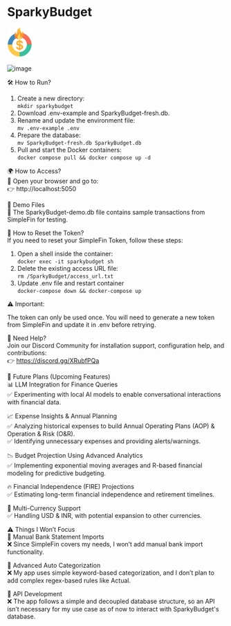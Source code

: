 # SparkyBudget
<img src="SparkyBudget.png" alt="Logo" width="60">  


![image](https://github.com/user-attachments/assets/05cd8d45-2d55-4520-abee-cc2eda49557a)


🛠 How to Run?  
1. Create a new directory:  
``mkdir sparkybudget``  
2. Download .env-example and SparkyBudget-fresh.db.  
3. Rename and update the environment file:  
``mv .env-example .env``  
4. Prepare the database:  
``mv SparkyBudget-fresh.db SparkyBudget.db``  
5. Pull and start the Docker containers:  
``docker compose pull && docker compose up -d``  


🌍 How to Access?  
📍 Open your browser and go to:  
👉 http://localhost:5050  


📂 Demo Files  
📌 The SparkyBudget-demo.db file contains sample transactions from SimpleFin for testing.  


🔄 How to Reset the Token?  
If you need to reset your SimpleFin Token, follow these steps:  

1. Open a shell inside the container:  
``docker exec -it sparkybudget sh``  
2. Delete the existing access URL file:  
``rm /SparkyBudget/access_url.txt``  
3. Update .env file and restart container  
``docker-compose down && docker-compose up``  


⚠️ Important:  

The token can only be used once.  You will need to generate a new token from SimpleFin and update it in .env before retrying.  


💬 Need Help?  
Join our Discord Community for installation support, configuration help, and contributions:  
👉 https://discord.gg/XRubfPQa  


🚀 Future Plans (Upcoming Features)  
📊 LLM Integration for Finance Queries  
✅ Experimenting with local AI models to enable conversational interactions with financial data.  

📈 Expense Insights & Annual Planning  
✅ Analyzing historical expenses to build Annual Operating Plans (AOP) & Operation & Risk (O&R).  
✅ Identifying unnecessary expenses and providing alerts/warnings.  

📉 Budget Projection Using Advanced Analytics  
✅ Implementing exponential moving averages and R-based financial modeling for predictive budgeting.  

🔥 Financial Independence (FIRE) Projections  
✅ Estimating long-term financial independence and retirement timelines.  

💱 Multi-Currency Support  
✅ Handling USD & INR, with potential expansion to other currencies.  

⚠️ Things I Won’t Focus  
📂 Manual Bank Statement Imports  
❌ Since SimpleFin covers my needs, I won’t add manual bank import functionality.  

📌 Advanced Auto Categorization  
❌ My app uses simple keyword-based categorization, and I don’t plan to add complex regex-based rules like Actual.  

🔌 API Development  
❌ The app follows a simple and decoupled database structure, so an API isn’t necessary for my use case as of now to interact with SparkyBudget's database.  


